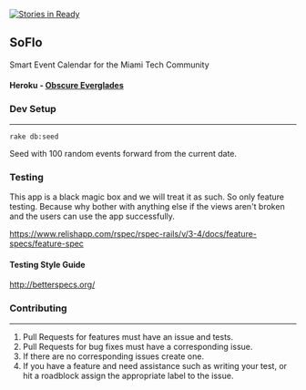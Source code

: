 [![Stories in Ready](https://badge.waffle.io/CyberStrike/soflo.svg?label=ready&title=Ready)](http://waffle.io/CyberStrike/soflo)

## SoFlo

Smart Event Calendar for the Miami Tech Community

#### Heroku - [Obscure Everglades](http://obscure-everglades-1980.herokuapp.com)

### Dev Setup
---
```Shell
rake db:seed
```
Seed with 100 random events forward from the current date.

### Testing

This app is a black magic box and we will treat it as such.
So only feature testing. Because why bother with anything else if the 
views aren't broken and the users can use the app successfully.
 
https://www.relishapp.com/rspec/rspec-rails/v/3-4/docs/feature-specs/feature-spec

#### Testing Style Guide

http://betterspecs.org/

### Contributing
---
1. Pull Requests for features must have an issue and tests.
2. Pull Requests for bug fixes must have a corresponding issue.
3. If there are no corresponding issues create one.
4. If you have a feature and need assistance such as writing your test,
  or hit a roadblock assign the appropriate label to the issue.

